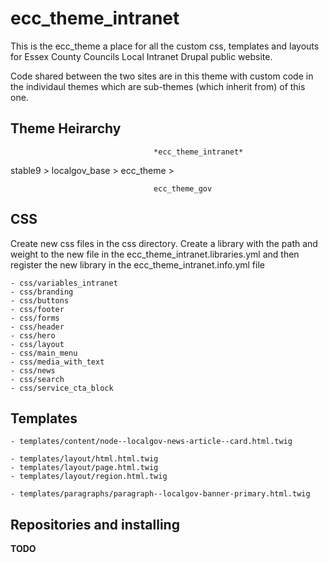 # ecc_theme_intranet

This is the ecc_theme a place for all the custom css, templates and layouts for Essex County Councils Local Intranet Drupal public website.

Code shared between the two sites are in this theme with custom code in the individaul themes which are sub-themes (which inherit from) of this one.

## Theme Heirarchy

                                    *ecc_theme_intranet*
stable9 > localgov_base > ecc_theme >

                                    ecc_theme_gov

## CSS

Create new css files in the css directory. Create a library with the path and weight to the new file in the ecc_theme_intranet.libraries.yml and then register the new library in the ecc_theme_intranet.info.yml file

    - css/variables_intranet
    - css/branding
    - css/buttons
    - css/footer
    - css/forms
    - css/header
    - css/hero
    - css/layout
    - css/main_menu
    - css/media_with_text
    - css/news
    - css/search
    - css/service_cta_block

## Templates

    - templates/content/node--localgov-news-article--card.html.twig

    - templates/layout/html.html.twig
    - templates/layout/page.html.twig
    - templates/layout/region.html.twig

    - templates/paragraphs/paragraph--localgov-banner-primary.html.twig

## Repositories and installing

**TODO**

